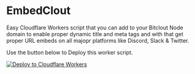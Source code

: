 # EmbedClout

Easy Cloudflare Workers script that you can add to your Bitclout Node domain to enable proper dynamic title and meta tags and with that get proper URL embeds on all majopr platforms like Discord, Slack & Twitter.

Use the button below to Deploy this worker script.

[![Deploy to Cloudflare Workers](https://deploy.workers.cloudflare.com/button)](https://deploy.workers.cloudflare.com/?url=https://github.com/devclout/embedclout)